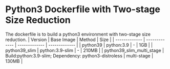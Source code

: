 # Python3 Dockerfile with Two-stage Size Reduction
The dockerfile is to build a python3 environment with two-stage size reduction.
| Version  | Base Image | Method | Size |
| ------------- | ------------- | ------------- | ------------- |
| python39  | python:3.9  | -  | 1GB  |
| python39_slim  | python:3.9-slim  | -  | 210MB  |
| python39_slim_multi_stage  | Build:python:3.9-slim; Dependency: python3-distroless  | multi-stage  | 130MB  |
